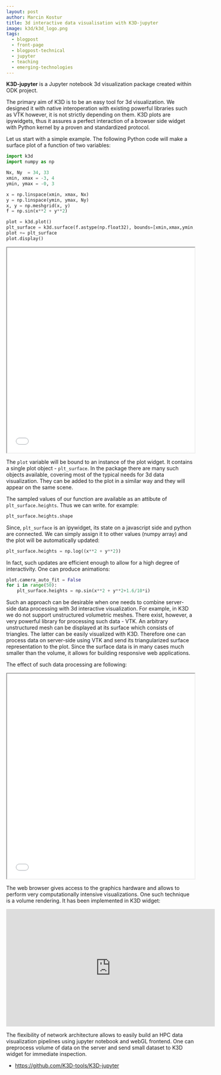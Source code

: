 ```yaml
---
layout: post
author: Marcin Kostur
title: 3d interactive data visualisation with K3D-jupyter
image: k3d/k3d_logo.png
tags:
  - blogpost
  - front-page
  - blogpost-technical
  - jupyter
  - teaching
  - emerging-technologies
---
```



**K3D-jupyter** is a Jupyter notebook 3d visualization package created
within ODK project.

The primary aim of K3D is to be an easy tool for 3d visualization. We
designed it with native interoperation with existing powerful
libraries such as VTK however, it is not strictly depending on
them. K3D plots are ipywidgets, thus it assures a perfect interaction of
a browser side widget with Python kernel by a proven and standardized
protocol.

Let us start with a simple example. The following Python code will
make a surface plot of a function of two variables:


```python
import k3d
import numpy as np

Nx, Ny  = 34, 33
xmin, xmax = -3, 4
ymin, ymax = -0, 3

x = np.linspace(xmin, xmax, Nx)
y = np.linspace(ymin, ymax, Ny)
x, y = np.meshgrid(x, y)
f = np.sin(x**2 + y**2)

plot = k3d.plot()
plt_surface = k3d.surface(f.astype(np.float32), bounds=[xmin,xmax,ymin,ymax])
plot += plt_surface
plot.display()
```

<iframe src="/public/images/k3d/surface.html" height="550" width="100%">></iframe>


The `plot` variable will be bound to an instance of the plot
widget. It contains a single plot object - `plt_surface`. In the
package there are many such objects available, covering most of the typical
needs for 3d data visualization. They can be added to the plot in
a similar way and they will appear on the same scene.


The sampled values of our function are available as an attibute of
`plt_surface.heights`. Thus we can write. for example:

```python
plt_surface.heights.shape
```

Since, `plt_surface` is an ipywidget, its state on a javascript side
and python are connected. We can simply assign it to other values
(numpy array) and the plot will be automatically updated:

```python
plt_surface.heights = np.log((x**2 + y**2))
```

In fact, such updates are efficient enough to allow for a high degree of
interactivity. One can produce animations:


```python
plot.camera_auto_fit = False 
for i in range(50):
    plt_surface.heights = np.sin(x**2 + y**2+1.6/10*i)
```

 
Such an approach can be desirable when one needs to combine server-side
data processing with 3d interactive visualization. For example, in K3D
we do not support unstructured volumetric meshes. There exist,
however, a very powerful library for processing such data -
VTK. An arbitrary unstructured mesh can be displayed at its surface which
consists of triangles. The latter can be easily visualized with
K3D. Therefore one can process data on server-side using VTK and send
its triangularized surface representation to the plot. Since the
surface data is in many cases much smaller than the volume, it allows
for building responsive web applications.

The effect of such data processing are following:



<iframe src="/public/images/k3d/vtk_cutter.html" height="550" width="100%">></iframe>


The web browser gives access to the graphics hardware and allows to
perform very computationally intensive visualizations. One such
technique is a volume rendering. It has been implemented in K3D
widget: 

<iframe width="560" height="315" src="https://www.youtube.com/embed/Hcr8lf-fawU" frameborder="0" allow="accelerometer; autoplay; encrypted-media; gyroscope; picture-in-picture" allowfullscreen></iframe>



The flexibility
of network architecture allows to easily build an HPC data
visualization pipelines using jupyter notebook and webGL
frontend. One can preprocess volume of data on the server and send
small dataset to K3D widget for immediate inspection.

  - https://github.com/K3D-tools/K3D-jupyter



